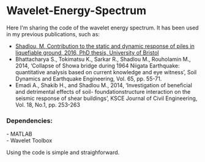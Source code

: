# Wavelet-Energy-Spectrum
Here I'm sharing the code of the wavelet energy spectrum. It has been used in my previous publications, such as:

<ul>
  <li><a href="https://www.w3schools.com">Shadlou, M, Contribution to the static and dynamic response of piles in liquefiable ground, 2016, PhD thesis, University of Bristol</a></li>
  <li>Bhattacharya S., Tokimatsu K., Sarkar R., Shadlou M., Rouholamin M., 2014, ‘Collapse of Showa bridge during 1964 Niigata Earthquake: quantitative analysis based on current knowledge and eye witness’, Soil Dynamics and Earthquake Engineering, Vol. 65, pp. 55-71.</li>
  <li>Emadi A., Shakib H., and Shadlou M., 2014, ‘Investigation of beneficial and detrimental effects of soil- foundationstructure interaction on the seismic response of shear buildings’, KSCE Journal of Civil Engineering, Vol. 18, No.1, pp. 253-263</li>
</ul>

<h3>Dependencies:</h3>
 - MATLAB <br>
 - Wavelet Toolbox<br>
 
 Using the code is simple and straighforward.
